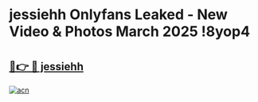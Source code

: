 # jessiehh Onlyfans Leaked - New Video & Photos March 2025 !8yop4

# <h2><a href="https://6uvkat.iuczelnia.edu.pl?title=jessiehh&ref=8yop4">🔗👉 🔴 jessiehh</a></h2>

[![acn](https://github.com/user-attachments/assets/0f9c940e-d8b0-45ae-aac7-cd30a18b3e1c)](https://6uvkat.iuczelnia.edu.pl?title=jessiehh&ref=8yop4)

